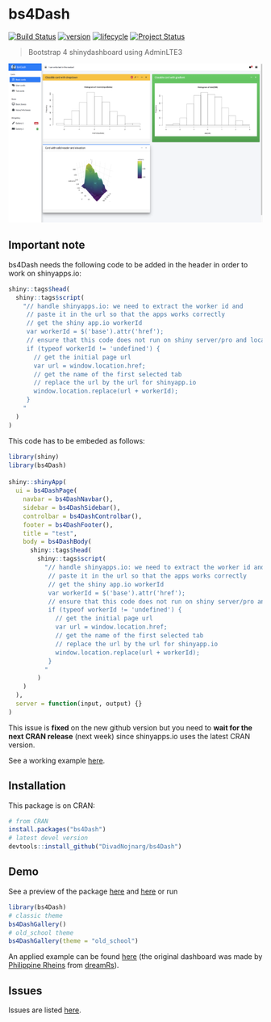 # bs4Dash
[![Build Status](https://travis-ci.org/DivadNojnarg/bs4Dash.svg?branch=master)](https://travis-ci.org/DivadNojnarg/bs4Dash)
[![version](http://www.r-pkg.org/badges/version/bs4Dash)](https://CRAN.R-project.org/package=bs4Dash)
[![lifecycle](https://img.shields.io/badge/lifecycle-stable-ff69b4.svg)](https://www.tidyverse.org/lifecycle/#stable)
[![Project Status](http://www.repostatus.org/badges/latest/wip.svg)](http://www.repostatus.org/#wip)

> Bootstrap 4 shinydashboard using AdminLTE3

<img src="man/figures/bs4DashClassic.png">
<br>

## Important note

bs4Dash needs the following code to be added in the header in order to
work on shinyapps.io:

```r
shiny::tags$head(
  shiny::tags$script(
    "// handle shinyapps.io: we need to extract the worker id and
     // paste it in the url so that the apps works correctly
     // get the shiny app.io workerId
     var workerId = $('base').attr('href');
     // ensure that this code does not run on shiny server/pro and locally
     if (typeof workerId != 'undefined') {
       // get the initial page url
       var url = window.location.href;
       // get the name of the first selected tab
       // replace the url by the url for shinyapp.io
       window.location.replace(url + workerId);
     }
    "
  )
)
```

This code has to be embeded as follows:

```r
library(shiny)
library(bs4Dash)

shiny::shinyApp(
  ui = bs4DashPage(
    navbar = bs4DashNavbar(),
    sidebar = bs4DashSidebar(),
    controlbar = bs4DashControlbar(),
    footer = bs4DashFooter(),
    title = "test",
    body = bs4DashBody(
      shiny::tags$head(
        shiny::tags$script(
          "// handle shinyapps.io: we need to extract the worker id and
           // paste it in the url so that the apps works correctly
           // get the shiny app.io workerId
           var workerId = $('base').attr('href');
           // ensure that this code does not run on shiny server/pro and locally
           if (typeof workerId != 'undefined') {
             // get the initial page url
             var url = window.location.href;
             // get the name of the first selected tab
             // replace the url by the url for shinyapp.io
             window.location.replace(url + workerId);
           }
          "
        )
    )
  ),
  server = function(input, output) {}
)
```

This issue is **fixed** on the new github version but you need to 
**wait for the next CRAN release** (next week) since shinyapps.io
uses the latest CRAN version.

See a working example [here](https://dgranjon.shinyapps.io/bs4DashDemo/).

## Installation

This package is on CRAN:

```r
# from CRAN
install.packages("bs4Dash")
# latest devel version
devtools::install_github("DivadNojnarg/bs4Dash")
```

## Demo

See a preview of the package [here](http://130.60.24.205/bs4Dash/showcase/classic) and
[here](http://130.60.24.205/bs4Dash/showcase/old_school) or run

```r
library(bs4Dash)
# classic theme
bs4DashGallery()
# old_school theme
bs4DashGallery(theme = "old_school")
```

An applied example can be found [here](http://130.60.24.205/dreamRs_ratp/) (the 
original dashboard was made by [Philippine Rheins](https://twitter.com/PhilippineRs) 
from [dreamRs](https://twitter.com/dreamRs_fr)).

## Issues

Issues are listed [here](https://github.com/DivadNojnarg/bs4Dash/issues). 